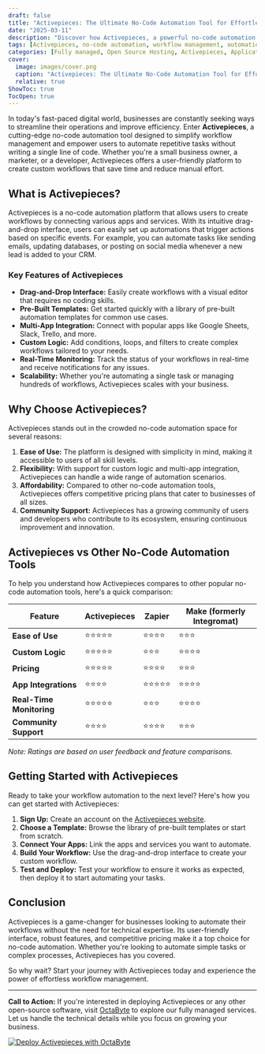 ```yaml
---
draft: false
title: "Activepieces: The Ultimate No-Code Automation Tool for Effortless Workflow Management"
date: "2025-03-11"
description: "Discover how Activepieces, a powerful no-code automation tool, can revolutionize your workflow management. Learn about its features, benefits, and how it compares to other popular automation tools."
tags: [Activepieces, no-code automation, workflow management, automation tools, no-code platform, workflow automation, Activepieces vs Zapier, Activepieces vs Make, no-code solutions]
categories: [Fully managed, Open Source Hosting, Activepieces, Applications, Automation]
cover:
  image: images/cover.png
  caption: "Activepieces: The Ultimate No-Code Automation Tool for Effortless Workflow Management"
  relative: true
ShowToc: true
TocOpen: true
---
```



In today's fast-paced digital world, businesses are constantly seeking ways to streamline their operations and improve efficiency. Enter **Activepieces**, a cutting-edge no-code automation tool designed to simplify workflow management and empower users to automate repetitive tasks without writing a single line of code. Whether you're a small business owner, a marketer, or a developer, Activepieces offers a user-friendly platform to create custom workflows that save time and reduce manual effort.

## What is Activepieces?

Activepieces is a no-code automation platform that allows users to create workflows by connecting various apps and services. With its intuitive drag-and-drop interface, users can easily set up automations that trigger actions based on specific events. For example, you can automate tasks like sending emails, updating databases, or posting on social media whenever a new lead is added to your CRM.

### Key Features of Activepieces

- **Drag-and-Drop Interface:** Easily create workflows with a visual editor that requires no coding skills.
- **Pre-Built Templates:** Get started quickly with a library of pre-built automation templates for common use cases.
- **Multi-App Integration:** Connect with popular apps like Google Sheets, Slack, Trello, and more.
- **Custom Logic:** Add conditions, loops, and filters to create complex workflows tailored to your needs.
- **Real-Time Monitoring:** Track the status of your workflows in real-time and receive notifications for any issues.
- **Scalability:** Whether you're automating a single task or managing hundreds of workflows, Activepieces scales with your business.

## Why Choose Activepieces?

Activepieces stands out in the crowded no-code automation space for several reasons:

1. **Ease of Use:** The platform is designed with simplicity in mind, making it accessible to users of all skill levels.
2. **Flexibility:** With support for custom logic and multi-app integration, Activepieces can handle a wide range of automation scenarios.
3. **Affordability:** Compared to other no-code automation tools, Activepieces offers competitive pricing plans that cater to businesses of all sizes.
4. **Community Support:** Activepieces has a growing community of users and developers who contribute to its ecosystem, ensuring continuous improvement and innovation.

## Activepieces vs Other No-Code Automation Tools

To help you understand how Activepieces compares to other popular no-code automation tools, here's a quick comparison:

| Feature                | Activepieces         | Zapier               | Make (formerly Integromat) |
|------------------------|----------------------|----------------------|----------------------------|
| **Ease of Use**        | ⭐⭐⭐⭐⭐              | ⭐⭐⭐⭐               | ⭐⭐⭐                      |
| **Custom Logic**       | ⭐⭐⭐⭐⭐              | ⭐⭐⭐                | ⭐⭐⭐⭐                     |
| **Pricing**            | ⭐⭐⭐⭐⭐              | ⭐⭐⭐⭐               | ⭐⭐⭐                      |
| **App Integrations**   | ⭐⭐⭐⭐               | ⭐⭐⭐⭐⭐              | ⭐⭐⭐⭐                     |
| **Real-Time Monitoring**| ⭐⭐⭐⭐⭐              | ⭐⭐⭐                | ⭐⭐⭐⭐                     |
| **Community Support**  | ⭐⭐⭐⭐               | ⭐⭐⭐⭐               | ⭐⭐⭐                      |

*Note: Ratings are based on user feedback and feature comparisons.*

## Getting Started with Activepieces

Ready to take your workflow automation to the next level? Here's how you can get started with Activepieces:

1. **Sign Up:** Create an account on the [Activepieces website](https://www.activepieces.com).
2. **Choose a Template:** Browse the library of pre-built templates or start from scratch.
3. **Connect Your Apps:** Link the apps and services you want to automate.
4. **Build Your Workflow:** Use the drag-and-drop interface to create your custom workflow.
5. **Test and Deploy:** Test your workflow to ensure it works as expected, then deploy it to start automating your tasks.

## Conclusion

Activepieces is a game-changer for businesses looking to automate their workflows without the need for technical expertise. Its user-friendly interface, robust features, and competitive pricing make it a top choice for no-code automation. Whether you're looking to automate simple tasks or complex processes, Activepieces has you covered.

So why wait? Start your journey with Activepieces today and experience the power of effortless workflow management.

---

**Call to Action:** If you're interested in deploying Activepieces or any other open-source software, visit [OctaByte](https://octabyte.io) to explore our fully managed services. Let us handle the technical details while you focus on growing your business.

[![Deploy Activepieces with OctaByte](/images/deploy-on-octabyte.png)](https://octabyte.io/fully-managed-open-source-services/applications/automation/activepieces)